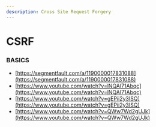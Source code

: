 ```yaml
---
description: Cross Site Request Forgery
---
```


# CSRF

### BASICS

* [https://segmentfault.com/a/1190000017831088](https://segmentfault.com/a/1190000017831088)
* [https://www.youtube.com/watch?v=lNQAl71Abqc](https://www.youtube.com/watch?v=lNQAl71Abqc)
* [https://www.youtube.com/watch?v=gEPii2y3ISQ](https://www.youtube.com/watch?v=gEPii2y3ISQ)
* [https://www.youtube.com/watch?v=QWw7Wd2gUJk](https://www.youtube.com/watch?v=QWw7Wd2gUJk)



